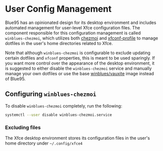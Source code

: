 # User Config Management

Blue95 has an opinionated design for its desktop environment and includes automated management for user-level Xfce configuration files.
The component responsible for this configuration management is called `winblues-chezmoi`, which utilizes both [chezmoi](https://www.chezmoi.io) and [xfconf-profile](https://github.com/winblues/xfconf-profile) to manage dotfiles in the user's home directories related to Xfce.

Note that although `winblues-chezmoi` is configurable to exclude updating certain dotfiles and `xfconf` properties, this is meant to be
used sparingly. If you want more control over the appearance of the desktop environment, it is suggested to either disable the `winblues-chezmoi` service and manually manage your own dotfiles or use the base [winblues/vauxite](https://github.com/winblues/vauxite) image instead of Blue95.

## Configuring `winblues-chezmoi`

To disable `winblues-chezmoi` completely, run the following:
```bash
systemctl --user disable winblues-chezmoi.service
```

### Excluding files

The Xfce desktop environment stores its configuration files in the user's home directory under `~/.config/xfce4`
